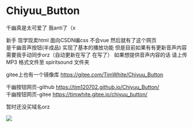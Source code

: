 # Chiyuu_Button

千幽真是太可爱了 我anti了（x

新手 现学现卖html 面向CSDN编css 不会vue 然后就有了这个网页  
是千幽音声按钮(半成品) 实现了基本的播放功能 但是目前如果有有更新音声内容需要我手动同步orz（自动更新在写了 在写了） 
如果想提供音声内容的话 请上传 MP3 格式文件至 spiritsound 文件夹  

gitee上也有一个镜像库 https://gitee.com/TimWhite/Chiyuu_Button

千幽按钮网页-github https://tim120702.github.io/Chiyuu_Button/  
千幽按钮网页-gitee  https://timwhite.gitee.io/chiyuu_button/

暂时还没买域名orz   


![](https://github.com/Tim120702/Chiyuu_Button/blob/main/%E7%B4%A0%E6%9D%90/css.jpg?raw=true)
